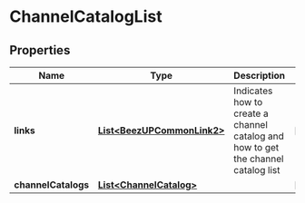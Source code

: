 
# ChannelCatalogList

## Properties
Name | Type | Description | Notes
------------ | ------------- | ------------- | -------------
**links** | [**List&lt;BeezUPCommonLink2&gt;**](BeezUPCommonLink2.md) | Indicates how to create a channel catalog and how to get the channel catalog list |  [optional]
**channelCatalogs** | [**List&lt;ChannelCatalog&gt;**](ChannelCatalog.md) |  |  [optional]




